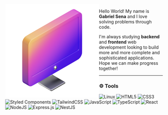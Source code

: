 <img src="computer.png" min-width="300px" max-width="300px" width="300px" align="left">

<p align="left"> 
Hello World! My name is <strong>Gabriel Sena</strong> and I love solving problems through code. 
</p>

<p>I'm always studying <strong>backend</strong> and <strong>frontend</strong> web development looking to build more and more complete and sophisticated applications. Hope we can make progress together!</p>

---

### :gear: Tools
![Linux](https://img.shields.io/badge/Linux-white?style=flat&logo=linux&logoColor=black)
![HTML5](https://img.shields.io/badge/HTML5-6610F2.svg?style=flat&logo=html5&logoColor=white)
![CSS3](https://img.shields.io/badge/CSS3-6610F2.svg?style=flat&logo=css3&logoColor=white)
![Styled Components](https://img.shields.io/badge/Styled--Components-6610F2?style=flat&logo=styled-components&logoColor=white)
![TailwindCSS](https://img.shields.io/badge/Tailwindcss-6610F2.svg?style=flat&logo=tailwind-css&logoColor=white)
![JavaScript](https://img.shields.io/badge/Javascript-6610F2.svg?style=flat&logo=javascript&logoColor=white)
![TypeScript](https://img.shields.io/badge/Typescript-6610F2.svg?style=flat&logo=typescript&logoColor=white)
![React](https://img.shields.io/badge/React-6610F2.svg?style=flat&logo=react&logoColor=white)
![NodeJS](https://img.shields.io/badge/Node.js-6610F2?style=flat&logo=node.js&logoColor=white)
![Express.js](https://img.shields.io/badge/Express.js-6610F2.svg?style=flat&logo=express&logoColor=white)
![NestJS](https://img.shields.io/badge/NestJS-6610F2.svg?style=flat&logo=nestjs&logoColor=white)

<!--- ![Terraform](https://img.shields.io/badge/Portfolio-6610F2.svg?style=for-the-badge&logoColor=white) --->
  
